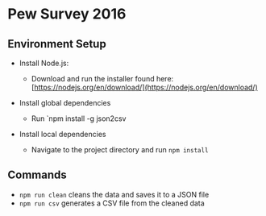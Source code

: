 # Pew Survey 2016

## Environment Setup
- Install Node.js:
  - Download and run the installer found here: [https://nodejs.org/en/download/](https://nodejs.org/en/download/)

- Install global dependencies
  - Run `npm install -g json2csv

- Install local dependencies
  - Navigate to the project directory and run `npm install`

## Commands
- `npm run clean` cleans the data and saves it to a JSON file
- `npm run csv` generates a CSV file from the cleaned data
